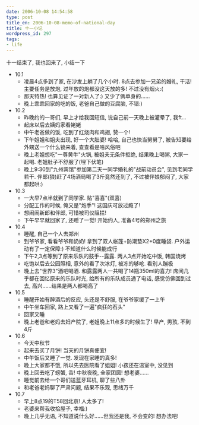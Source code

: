 ```yaml
---
date: 2006-10-08 14:54:58
type: post
title_en: 2006-10-08-memo-of-national-day
title: 十一小记
wordpress_id: 297
tags:
- life
---
```


十一结束了, 我也回来了, 小结一下
	
* 10.1
	* 凌晨4点多到了家, 在沙发上躺了几个小时. 8点去参加一兄弟的婚礼, 干活! 主要任务是放炮, 过年放的炮都没这天放的多! 不过没有烟火:(
	* 那天特热! 也算见证了一对新人了:) 又少了俩单身的......
	* 晚上乖乖回家的吃的饭, 老爸自己做的豆腐脑, 不错:)
* 10.2
	* 昨晚约的一哥们, 早上才给我回短信, 说自己前一天晚上被灌晕了, 我ft...
	* 起床以后去姨妈家看姥姥
	* 中午老爸做的饭, 吃到了红烧肉和鸡翅, 赞一个!
	* 下午姐姐和姐夫出现, 好一个大肚婆! 哈哈, 自己也快当舅舅了, 被告知要给外甥送一个什么锁来着, 查查看是啥风俗吧
	* 晚上老姐想吃"一尊黄牛"火锅, 被姐夫无条件拒绝, 结果晚上喝粥, 大家一起喝. 老姐肚子不舒服了(埋下伏笔)
	* 晚上9:30到"九州宾馆"参加第二天一同学婚礼的"战前动员会", 见到老同学若干. 伴郎(狼)赶了4场酒局喝了3斤竟然还到了, 不过被伴娘郁闷了, 大家都起哄:)
* 10.3
	* 一大早7点半就到了同学家. 贴"喜喜"(双喜)
	* 分配工作的时候, 俺又是"炮手"! 这国庆可放过瘾了!
	* 想闹闹新郎和伴郎, 可惜被司仪阻拦!
	* 下午早早就回家了, 还睡了一觉! 开始约人, 准备4号的郑州之旅
* 10.4
	* 睡醒, 自己一个人去郑州
	* 到爷爷家, 看看爷爷和奶奶! 拿到了双人帐篷+防潮垫X2+0度睡袋. 户外运动有了一定保障:) 不知道什么时候能成行
	* 下午2,3点等到了原来乐队的鼓手--露露. 两人3点开始吃中饭, 韩国烧烤
	* 吃饱以后去公园照相, 意外的看了次冰灯, 被冻的够呛. 看别人蹦极
	* 晚上去"世界3"酒吧喝酒. 和露露两人一共喝了14瓶350ml的喜力! 席间几乎都在回忆原来的乐队时光, 给所有的乐队成员通了电话, 感觉仿佛回到过去, 高兴......结果是两人都喝高了
* 10.5
    * 睡醒开始有醉酒后的反应, 头还是不舒服, 在爷爷家缓了一上午
    * 中午坐车回家, 路上又看了一遍"疯狂的石头"
    * 回家又睡
    * 晚上老爸和老妈去妇产院了, 老姐晚上11点多的时候生了! 早产, 男孩, 不到4斤
* 10.6
	* 今天中秋节
	* 起来去买了月饼! 当天的月饼真便宜!
	* 中午饭后又睡了一觉. 发现在家睡的真多!
	* 晚上大家都不饿, 所以先去医院看了姐姐! 小孩还在温室中, 没见到
	* 晚上回去吃了螃蟹, 香! 中秋夜晚, 全家团圆! 想老婆......
	* 睡觉前去给一个哥们送蓝牙耳机, 聊了些八卦
	* 和老爸老妈聊了严肃问题, 结果不乐观, 思绪万千
* 10.7
	* 早上8点19的T58回北京! 人太多了!
	* 老婆来帮我收拾屋子, 幸福:)
	* 晚上几乎无语, 不知道说什么好......但我还是我, 不会变的! 想办法吧!
